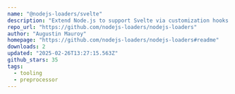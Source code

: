 ```yaml
---
name: "@nodejs-loaders/svelte"
description: "Extend Node.js to support Svelte via customization hooks for importing Svelte files."
repo_url: "https://github.com/nodejs-loaders/nodejs-loaders"
author: "Augustin Mauroy"
homepage: "https://github.com/nodejs-loaders/nodejs-loaders#readme"
downloads: 2
updated: "2025-02-26T13:27:15.563Z"
github_stars: 35
tags: 
  - tooling
  - preprocessor
---
```


